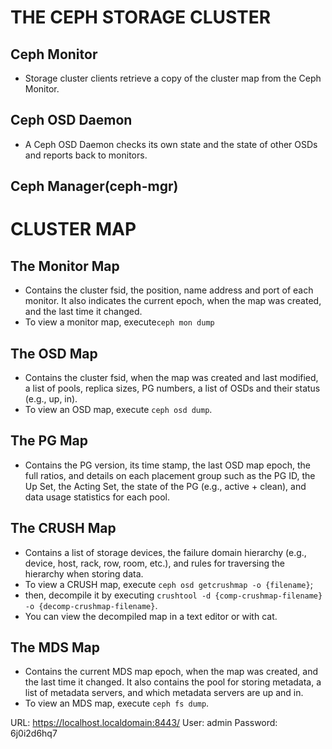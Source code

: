 
# THE CEPH STORAGE CLUSTER
## Ceph Monitor
- Storage cluster clients retrieve a copy of the cluster map from the Ceph Monitor.

## Ceph OSD Daemon
- A Ceph OSD Daemon checks its own state and the state of other OSDs and reports back to monitors.

## Ceph Manager(ceph-mgr)

# CLUSTER MAP
## The Monitor Map
- Contains the cluster fsid, the position, name address and port of each monitor. It also indicates the current epoch, when the map was created, and the last time it changed.
- To view a monitor map, execute```ceph mon dump```
## The OSD Map
- Contains the cluster fsid, when the map was created and last modified, a list of pools, replica sizes, PG numbers, a list of OSDs and their status (e.g., up, in).
- To view an OSD map, execute ```ceph osd dump```.
## The PG Map
- Contains the PG version, its time stamp, the last OSD map epoch, the full ratios, and details on each placement group such as the PG ID, the Up Set, the Acting Set, the state of the PG (e.g., active + clean), and data usage statistics for each pool.
## The CRUSH Map
-  Contains a list of storage devices, the failure domain hierarchy (e.g., device, host, rack, row, room, etc.), and rules for traversing the hierarchy when storing data. 
- To view a CRUSH map, execute ```ceph osd getcrushmap -o {filename}```; 
- then, decompile it by executing ```crushtool -d {comp-crushmap-filename} -o {decomp-crushmap-filename}```. 
- You can view the decompiled map in a text editor or with cat.
## The MDS Map
-  Contains the current MDS map epoch, when the map was created, and the last time it changed. It also contains the pool for storing metadata, a list of metadata servers, and which metadata servers are up and in. 
- To view an MDS map, execute ```ceph fs dump```.


URL: https://localhost.localdomain:8443/
User: admin
Password: 6j0i2d6hq7

